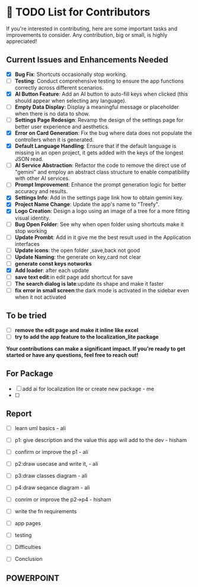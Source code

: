 # 📝 TODO List for Contributors

If you're interested in contributing, here are some important tasks and improvements to consider. Any contribution, big or small, is highly appreciated!

## Current Issues and Enhancements Needed
- [x] **Bug Fix**: Shortcuts occasionally stop working.
- [ ] **Testing**: Conduct comprehensive testing to ensure the app functions correctly across different scenarios.
- [x] **AI Button Feature**: Add an AI button to auto-fill keys when clicked (this should appear when selecting any language).
- [ ] **Empty Data Display**: Display a meaningful message or placeholder when there is no data to show.
- [ ] **Settings Page Redesign**: Revamp the design of the settings page for better user experience and aesthetics.
- [x] **Error on Card Generation**: Fix the bug where data does not populate the controllers when it is generated.
- [x] **Default Language Handling**: Ensure that if the default language is missing in an open project, it gets added with the keys of the longest JSON read.
- [ ] **AI Service Abstraction**: Refactor the code to remove the direct use of "gemini" and employ an abstract class structure to enable compatibility with other AI services.
- [ ] **Prompt Improvement**: Enhance the prompt generation logic for better accuracy and results.
- [x] **Settings Info**: Add in the settings page link how to obtain gemini key.
- [x] **Project Name Change**: Update the app's name to "Treefy".
- [x] **Logo Creation**: Design a logo using an image of a tree for a more fitting visual identity.
- [ ] **Bug Open Folder**: See why when open folder using shortcuts make it stop working
- [ ] **Update Prombt**: Add in it give me the best result used in the Application interfaces
- [ ] **Update icons**: the open folder ,save,back not good
- [ ] **Update Naming**: the generate on key,card not clear
- [ ] **generate const keys notworks**
- [x] **Add loader**: after each update
- [ ] **save text edit**:in edit page add shortcut for save
- [ ] **The search dialog is late**:update its shape and make it faster
- [ ] **fix error in small screen**:the dark mode is activated in the sidebar even when it not activated

## To be tried
- [ ] **remove the edit page and make it inline like excel**
- [ ] **try to add the app feature to the localization_lite package**

**Your contributions can make a significant impact. If you're ready to get started or have any questions, feel free to reach out!**



## For Package
 - [ ] add ai for localization lite or create new package - me
 - [ ] 



## Report
 - [ ] learn uml basics - ali
 - [ ] p1: give description and the value this app will add to the dev - hisham
 - [ ] confirm or improve the p1 - ali
 - [ ] p2:draw usecase and write it,  - ali
 - [ ] p3:draw classes diagram - ali
 - [ ] p4:draw seqance diagram - ali
 - [ ] conrim or improve the p2->p4 - hisham
 - [ ] write the fn requirements
 - [ ] app pages  
 - [ ] testing
 - [ ] Difficulties
 - [ ] Conclusion


## POWERPOINT
 